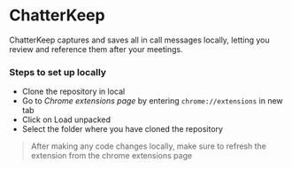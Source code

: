 # ChatterKeep

ChatterKeep captures and saves all in call messages locally, letting you review and reference them after your meetings.

### Steps to set up locally
- Clone the repository in local
- Go to _Chrome extensions page_ by entering `chrome://extensions` in new tab
- Click on Load unpacked
- Select the folder where you have cloned the repository

> After making any code changes locally, make sure to refresh the extension from the chrome extensions page
